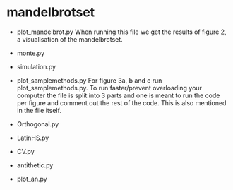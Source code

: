 # mandelbrotset

- plot_mandelbrot.py
When running this file we get the results of figure 2, a visualisation of the mandelbrotset. 

- monte.py 
- simulation.py 


- plot_samplemethods.py
For figure 3a, b and c run plot_samplemethods.py. To run faster/prevent overloading your computer the file is split into 3 parts and one is meant to run the code per figure and comment out the rest of the code. This is also mentioned in the file itself. 

- Orthogonal.py
- LatinHS.py
- CV.py
- antithetic.py
- plot_an.py

